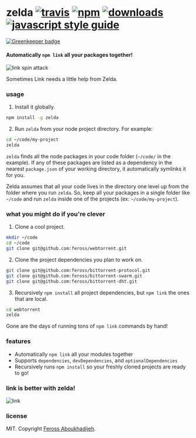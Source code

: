 # zelda [![travis][travis-image]][travis-url] [![npm][npm-image]][npm-url] [![downloads][downloads-image]][downloads-url] [![javascript style guide][standard-image]][standard-url]

[![Greenkeeper badge](https://badges.greenkeeper.io/feross/zelda.svg)](https://greenkeeper.io/)

[travis-image]: https://img.shields.io/travis/feross/zelda/master.svg
[travis-url]: https://travis-ci.org/feross/zelda
[npm-image]: https://img.shields.io/npm/v/zelda.svg
[npm-url]: https://npmjs.org/package/zelda
[downloads-image]: https://img.shields.io/npm/dm/zelda.svg
[downloads-url]: https://npmjs.org/package/zelda
[standard-image]: https://img.shields.io/badge/code_style-standard-brightgreen.svg
[standard-url]: https://standardjs.com

#### Automatically `npm link` all your packages together!

![link spin attack](https://raw.githubusercontent.com/feross/zelda/master/img/link-attack.jpg)

Sometimes Link needs a little help from Zelda.

### usage

1. Install it globally.

  ```bash
  npm install -g zelda
  ```

2. Run `zelda` from your node project directory. For example:

  ```bash
  cd ~/code/my-project
  zelda
  ```

`zelda` finds all the node packages in your code folder (`~/code/` in the example).
If any of these packages are listed as a dependency in the nearest `package.json`
of your working directory, it automatically symlinks it for you.

Zelda assumes that all your code lives in the directory one level up from the
folder where you run `zelda`. So, keep all your packages in a single folder like
`~/code` and run `zelda` inside one of the projects (ex: `~/code/my-project`).

### what you might do if you're clever

1. Clone a cool project.

  ```bash
  mkdir ~/code
  cd ~/code
  git clone git@github.com:feross/webtorrent.git
  ```

2. Clone the project dependencies you plan to work on.

  ```bash
  git clone git@github.com:feross/bittorrent-protocol.git
  git clone git@github.com:feross/bittorrent-swarm.git
  git clone git@github.com:feross/bittorrent-dht.git
  ```

3. Recursively `npm install` all project dependencies, but `npm link` the ones that are local.

  ```bash
  cd webtorrent
  zelda
  ```

Gone are the days of running tons of `npm link` commands by hand!

### features

- Automatically `npm link` all your modules together
- Supports `dependencies`, `devDependencies`, and `optionalDependencies`
- Recursively runs `npm install` so your freshly cloned projects are ready to go!

### link is better with zelda!

![link](https://raw.githubusercontent.com/feross/zelda/master/img/link-zelda.png)

### license

MIT. Copyright [Feross Aboukhadijeh](https://www.twitter.com/feross).
